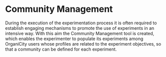 # Community Management

During the execution of the experimentation process it is often required to establish engaging  mechanisms to promote the use of experiments in an intensive way. With this aim the Community Management tool is created, which enables the experimenter to populate its experiments among OrganiCity users whose profiles are related to the experiment objectives, so that a community can be defined for each experiment.
